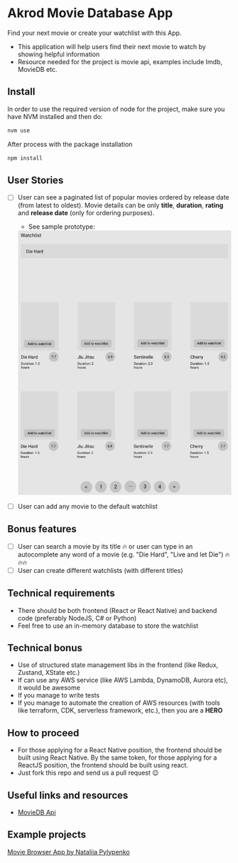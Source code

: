 # Akrod Movie Database App

Find your next movie or create your watchlist with this App.

-   This application will help users find their next movie to watch by showing helpful information
-   Resource needed for the project is movie api, examples include Imdb, MovieDB etc.

## Install

In order to use the required version of node for the project, make sure you have NVM installed and then do:

```zsh
nvm use
```

After process with the package installation

```zsh
npm install
```

## User Stories

-   [ ] User can see a paginated list of popular movies ordered by release date (from latest to oldest). Movie details can be only **title**, **duration**, **rating** and **release date** (only for ordering purposes).
    - See sample prototype:
    <img src="./movie_app_sketch.png" alt="Welcome screen" />

-   [ ] User can add any movie to the default watchlist

## Bonus features

-   [ ] User can search a movie by its title :fire: or user can type in an autocomplete any word of a movie (e.g. "Die Hard", "Live and let Die") :fire::fire::fire:
-   [ ] User can create different watchlists (with different titles)

## Technical requirements
- There should be both frontend (React or React Native) and backend code (preferably NodeJS, C# or Python)
- Feel free to use an in-memory database to store the watchlist

## Technical bonus
- Use of structured state management libs in the frontend (like Redux, Zustand, XState etc.)
- If can use any AWS service (like AWS Lambda, DynamoDB, Aurora etc), it would be awesome
- If you manage to write tests
- If you manage to automate the creation of AWS resources (with tools like terraform, CDK, serverless framework, etc.), then you are a **HERO**

## How to proceed
- For those applying for a React Native position, the frontend should be built using React Native. By the same token, for those applying for a ReactJS position, the frontend should be built using react.
- Just fork this repo and send us a pull request :wink:

## Useful links and resources

-   [MovieDB Api](https://developers.themoviedb.org/3)

## Example projects

[Movie Browser App by Nataliia Pylypenko](https://api-cinema-10d15.firebaseapp.com/)
